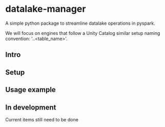 # datalake-manager
A simple python package to streamline datalake operations in pyspark.

We will focus on engines that follow a Unity Catalog similar setup naming convention: '<database>.<catalog>.<table_name>'.

## Intro

## Setup

## Usage example

## In development

Current items still need to be done
